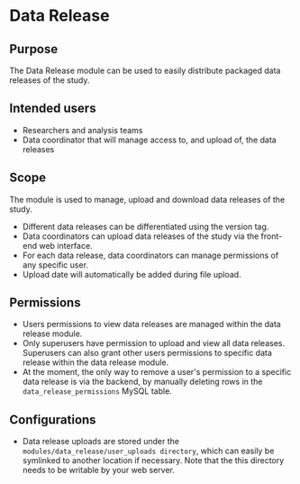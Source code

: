 # Data Release

## Purpose

The Data Release module can be used to easily distribute packaged data releases
of the study.

## Intended users

- Researchers and analysis teams
- Data coordinator that will manage access to, and upload of, the data releases

## Scope

The module is used to manage, upload and download data releases of the study.
- Different data releases can be differentiated using the version tag.
- Data coordinators can upload data releases of the study via the front-end
web interface.
- For each data release, data coordinators can manage permissions of any
  specific user.
- Upload date will automatically be added during file upload.


## Permissions

- Users permissions to view data releases are managed within the data release
  module.
- Only superusers have permission to upload and view all data releases.
  Superusers can also grant other users permissions to specific data release
  within the data release module.
- At the moment, the only way to remove a user's permission to a specific data
  release is via the backend, by manually deleting rows in the
  `data_release_permissions` MySQL table.

## Configurations

- Data release uploads are stored under the
  `modules/data_release/user_uploads directory`, which can easily be symlinked
  to another location if necessary. Note that the this directory needs to be
  writable by your web server.
